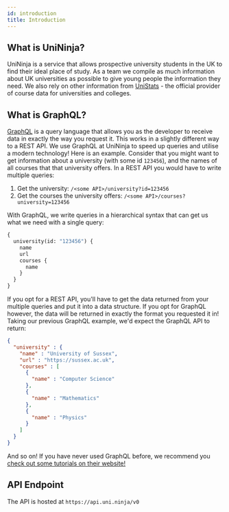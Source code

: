 ```yaml
---
id: introduction
title: Introduction
---
```


## What is UniNinja?
UniNinja is a service that allows prospective university students in the UK to find their ideal place of study. As a team we compile as much information about UK universities as possible to give young people the information they need. We also rely on other information from [UniStats](https://unistats.ac.uk) - the official provider of course data for universities and colleges.

## What is GraphQL?
[GraphQL](https://graphql.org) is a query language that allows you as the developer to receive data in exactly the way you request it. This works in a slightly different way to a REST API. We use GraphQL at UniNinja to speed up queries and utilise a modern technology! Here is an example. Consider that you might want to get information about a university (with some id `123456`), and the names of all courses that that university offers. In a REST API you would have to write multiple queries:

1. Get the university: `/<some API>/university?id=123456`
2. Get the courses the university offers: `/<some API>/courses?university=123456`

With GraphQL, we write queries in a hierarchical syntax that can get us what we need with a single query:

```graphql
{
  university(id: "123456") {
    name
    url
    courses {
      name
    }
  }
}
```

If you opt for a REST API, you'll have to get the data returned from your multiple queries and put it into a data structure. If you opt for GraphQL however, the data will be returned in exactly the format you requested it in! Taking our previous GraphQL example, we'd expect the GraphQL API to return:

```json
{
  "university" : {
    "name" : "University of Sussex",
    "url" : "https://sussex.ac.uk",
    "courses" : [
      {
        "name" : "Computer Science"
      },
      {
        "name" : "Mathematics"
      },
      {
        "name" : "Physics"
      }
    ]
  }
}
```
And so on! If you have never used GraphQL before, we recommend you [check out some tutorials on their website!](http://graphql.org/learn/)

## API Endpoint

The API is hosted at `https://api.uni.ninja/v0`
